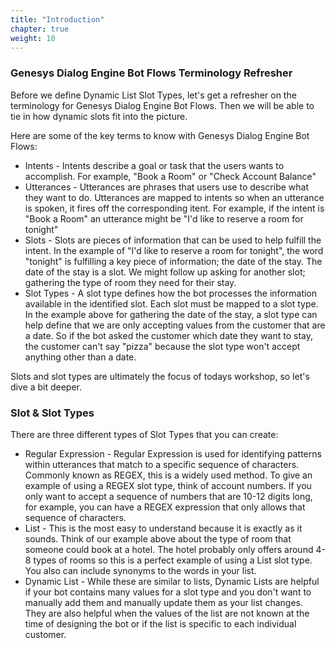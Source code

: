 ```yaml
---
title: "Introduction"
chapter: true
weight: 10
---
```


### Genesys Dialog Engine Bot Flows Terminology Refresher

Before we define Dynamic List Slot Types, let's get a refresher on the terminology for Genesys Dialog Engine Bot Flows. Then we will be able to tie in how dynamic slots fit into the picture. 

Here are some of the key terms to know with Genesys Dialog Engine Bot Flows: 

- Intents - Intents describe a goal or task that the users wants to accomplish. For example, "Book a Room" or "Check Account Balance"
- Utterances - Utterances are phrases that users use to describe what they want to do. Utterances are mapped to intents so when an utterance is spoken, it fires off the corresponding itent. For example, if the intent is "Book a Room" an utterance might be "I'd like to reserve a room for tonight"
- Slots - Slots are pieces of information that can be used to help fulfill the intent. In the example of "I'd like to reserve a room for tonight", the word "tonight" is fulfilling a key piece of information; the date of the stay. The date of the stay is a slot. We might follow up asking for another slot; gathering the type of room they need for their stay. 
- Slot Types - A slot type defines how the bot processes the information available in the identified slot. Each slot must be mapped to a slot type. In the example above for gathering the date of the stay, a slot type can help define that we are only accepting values from the customer that are a date. So if the bot asked the customer which date they want to stay, the customer can't say "pizza" because the slot type won't accept anything other than a date.

Slots and slot types are ultimately the focus of todays workshop, so let's dive a bit deeper.

### Slot & Slot Types
There are three different types of Slot Types that you can create:

- Regular Expression - Regular Expression is used for identifying patterns within utterances that match to a specific sequence of characters. Commonly known as REGEX, this is a widely used method. To give an example of using a REGEX slot type, think of account numbers. If you only want to accept a sequence of numbers that are 10-12 digits long, for example, you can have a REGEX expression that only allows that sequence of characters.
- List - This is the most easy to understand because it is exactly as it sounds. Think of our example above about the type of room that someone could book at a hotel. The hotel probably only offers around 4-8 types of rooms so this is a perfect example of using a List slot type. You also can include synonyms to the words in your list. 
- Dynamic List - While these are similar to lists, Dynamic Lists are helpful if your bot contains many values for a slot type and you don't want to manually add them and manually update them as your list changes. They are also helpful when the values of the list are not known at the time of designing the bot or if the list is specific to each individual customer. 